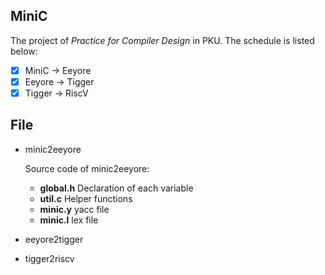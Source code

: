 ## MiniC

The project of *Practice for Compiler Design* in PKU. The schedule is listed below:

- [x] MiniC -> Eeyore 
- [x] Eeyore -> Tigger
- [x] Tigger -> RiscV 

## File

- minic2eeyore
	
	Source code of minic2eeyore:
	- **global.h** Declaration of each variable
	- **util.c** Helper functions
	- **minic.y** yacc file
	- **minic.l** lex file
	
- eeyore2tigger
- tigger2riscv